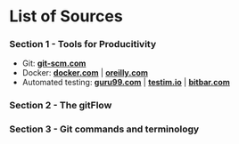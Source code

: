 # List of Sources

### Section 1 - Tools for Producitivity

* Git: **[git-scm.com](https://git-scm.com/book/en/v2)**
* Docker: **[docker.com](https://www.docker.com/why-docker)**
  | **[oreilly.com](https://www.oreilly.com/library/view/using-docker/9781491915752/ch01.html)**
* Automated testing: **[guru99.com](https://www.guru99.com/automation-testing.html)**
  | **[testim.io](https://www.testim.io/blog/what-is-test-automation/)**
  | **[bitbar.com](https://bitbar.com/blog/increase-efficiency-and-productivity-with-test-automation/)**

### Section 2 - The gitFlow

### Section 3 - Git commands and terminology